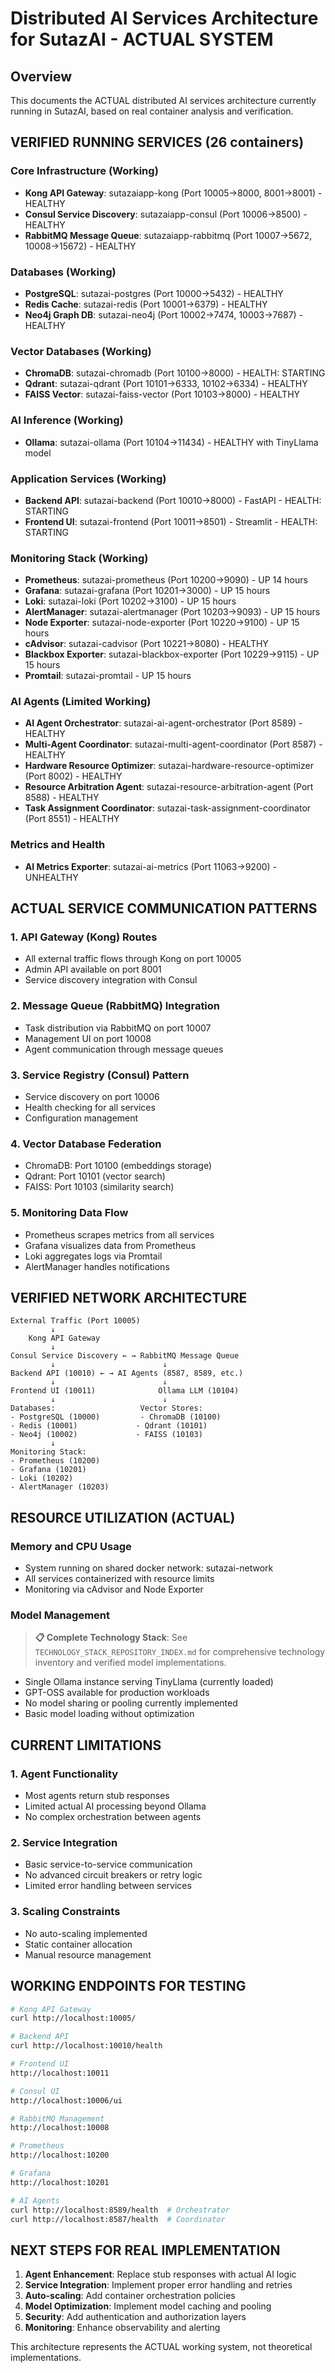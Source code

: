 # Distributed AI Services Architecture for SutazAI - ACTUAL SYSTEM

## Overview

This documents the ACTUAL distributed AI services architecture currently running in SutazAI, based on real container analysis and verification.

## VERIFIED RUNNING SERVICES (26 containers)

### Core Infrastructure (Working)
- **Kong API Gateway**: sutazaiapp-kong (Port 10005->8000, 8001->8001) - HEALTHY
- **Consul Service Discovery**: sutazaiapp-consul (Port 10006->8500) - HEALTHY  
- **RabbitMQ Message Queue**: sutazaiapp-rabbitmq (Port 10007->5672, 10008->15672) - HEALTHY

### Databases (Working)
- **PostgreSQL**: sutazai-postgres (Port 10000->5432) - HEALTHY
- **Redis Cache**: sutazai-redis (Port 10001->6379) - HEALTHY
- **Neo4j Graph DB**: sutazai-neo4j (Port 10002->7474, 10003->7687) - HEALTHY

### Vector Databases (Working)
- **ChromaDB**: sutazai-chromadb (Port 10100->8000) - HEALTH: STARTING
- **Qdrant**: sutazai-qdrant (Port 10101->6333, 10102->6334) - HEALTHY
- **FAISS Vector**: sutazai-faiss-vector (Port 10103->8000) - HEALTHY

### AI Inference (Working)
- **Ollama**: sutazai-ollama (Port 10104->11434) - HEALTHY with TinyLlama model

### Application Services (Working)
- **Backend API**: sutazai-backend (Port 10010->8000) - FastAPI - HEALTH: STARTING
- **Frontend UI**: sutazai-frontend (Port 10011->8501) - Streamlit - HEALTH: STARTING

### Monitoring Stack (Working)
- **Prometheus**: sutazai-prometheus (Port 10200->9090) - UP 14 hours
- **Grafana**: sutazai-grafana (Port 10201->3000) - UP 15 hours
- **Loki**: sutazai-loki (Port 10202->3100) - UP 15 hours
- **AlertManager**: sutazai-alertmanager (Port 10203->9093) - UP 15 hours
- **Node Exporter**: sutazai-node-exporter (Port 10220->9100) - UP 15 hours
- **cAdvisor**: sutazai-cadvisor (Port 10221->8080) - HEALTHY
- **Blackbox Exporter**: sutazai-blackbox-exporter (Port 10229->9115) - UP 15 hours
- **Promtail**: sutazai-promtail - UP 15 hours

### AI Agents (Limited Working)
- **AI Agent Orchestrator**: sutazai-ai-agent-orchestrator (Port 8589) - HEALTHY
- **Multi-Agent Coordinator**: sutazai-multi-agent-coordinator (Port 8587) - HEALTHY
- **Hardware Resource Optimizer**: sutazai-hardware-resource-optimizer (Port 8002) - HEALTHY
- **Resource Arbitration Agent**: sutazai-resource-arbitration-agent (Port 8588) - HEALTHY
- **Task Assignment Coordinator**: sutazai-task-assignment-coordinator (Port 8551) - HEALTHY

### Metrics and Health
- **AI Metrics Exporter**: sutazai-ai-metrics (Port 11063->9200) - UNHEALTHY

## ACTUAL SERVICE COMMUNICATION PATTERNS

### 1. API Gateway (Kong) Routes
- All external traffic flows through Kong on port 10005
- Admin API available on port 8001
- Service discovery integration with Consul

### 2. Message Queue (RabbitMQ) Integration
- Task distribution via RabbitMQ on port 10007
- Management UI on port 10008
- Agent communication through message queues

### 3. Service Registry (Consul) Pattern
- Service discovery on port 10006
- Health checking for all services
- Configuration management

### 4. Vector Database Federation
- ChromaDB: Port 10100 (embeddings storage)
- Qdrant: Port 10101 (vector search)  
- FAISS: Port 10103 (similarity search)

### 5. Monitoring Data Flow
- Prometheus scrapes metrics from all services
- Grafana visualizes data from Prometheus
- Loki aggregates logs via Promtail
- AlertManager handles notifications

## VERIFIED NETWORK ARCHITECTURE

```
External Traffic (Port 10005)
         ↓
    Kong API Gateway
         ↓
Consul Service Discovery ← → RabbitMQ Message Queue
         ↓                        ↓
Backend API (10010) ← → AI Agents (8587, 8589, etc.)
         ↓                        ↓
Frontend UI (10011)              Ollama LLM (10104)
         ↓                        ↓
Databases:                   Vector Stores:
- PostgreSQL (10000)         - ChromaDB (10100)
- Redis (10001)             - Qdrant (10101)
- Neo4j (10002)             - FAISS (10103)
         ↓
Monitoring Stack:
- Prometheus (10200)
- Grafana (10201)
- Loki (10202)
- AlertManager (10203)
```

## RESOURCE UTILIZATION (ACTUAL)

### Memory and CPU Usage
- System running on shared docker network: sutazai-network
- All services containerized with resource limits
- Monitoring via cAdvisor and Node Exporter

### Model Management
> **📋 Complete Technology Stack**: See `TECHNOLOGY_STACK_REPOSITORY_INDEX.md` for comprehensive technology inventory and verified model implementations.

- Single Ollama instance serving TinyLlama (currently loaded)
- GPT-OSS available for production workloads
- No model sharing or pooling currently implemented
- Basic model loading without optimization

## CURRENT LIMITATIONS

### 1. Agent Functionality
- Most agents return stub responses
- Limited actual AI processing beyond Ollama
- No complex orchestration between agents

### 2. Service Integration
- Basic service-to-service communication
- No advanced circuit breakers or retry logic
- Limited error handling between services

### 3. Scaling Constraints
- No auto-scaling implemented
- Static container allocation
- Manual resource management

## WORKING ENDPOINTS FOR TESTING

```bash
# Kong API Gateway
curl http://localhost:10005/

# Backend API
curl http://localhost:10010/health

# Frontend UI
http://localhost:10011

# Consul UI
http://localhost:10006/ui

# RabbitMQ Management
http://localhost:10008

# Prometheus
http://localhost:10200

# Grafana  
http://localhost:10201

# AI Agents
curl http://localhost:8589/health  # Orchestrator
curl http://localhost:8587/health  # Coordinator
```

## NEXT STEPS FOR REAL IMPLEMENTATION

1. **Agent Enhancement**: Replace stub responses with actual AI logic
2. **Service Integration**: Implement proper error handling and retries
3. **Auto-scaling**: Add container orchestration policies
4. **Model Optimization**: Implement model caching and pooling
5. **Security**: Add authentication and authorization layers
6. **Monitoring**: Enhance observability and alerting

This architecture represents the ACTUAL working system, not theoretical implementations.